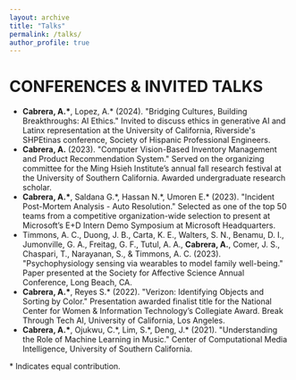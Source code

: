 ```yaml
---
layout: archive
title: "Talks"
permalink: /talks/
author_profile: true
---
```

# CONFERENCES & INVITED TALKS

- **Cabrera, A.\***, Lopez, A.\* (2024). "Bridging Cultures, Building Breakthroughs: AI Ethics." Invited to discuss ethics in generative AI and Latinx representation at the University of California, Riverside's SHPEtinas conference, Society of Hispanic Professional Engineers.
- **Cabrera, A.** (2023). "Computer Vision-Based Inventory Management and Product Recommendation System." Served on the organizing committee for the Ming Hsieh Institute’s annual fall research festival at the University of Southern California. Awarded undergraduate research scholar.
- **Cabrera, A.\***, Saldana G.\*, Hassan N.\*, Umoren E.\* (2023). "Incident Post-Mortem Analysis - Auto Resolution." Selected as one of the top 50 teams from a competitive organization-wide selection to present at Microsoft’s E+D Intern Demo Symposium at Microsoft Headquarters.
- Timmons, A. C., Duong, J. B., Carta, K. E., Walters, S. N., Benamu, D. I., Jumonville, G. A., Freitag, G. F., Tutul, A. A., **Cabrera, A.**, Comer, J. S., Chaspari, T., Narayanan, S., & Timmons, A. C. (2023). "Psychophysiology sensing via wearables to model family well-being." Paper presented at the Society for Affective Science Annual Conference, Long Beach, CA.
- **Cabrera, A.\***, Reyes S.\* (2022). "Verizon: Identifying Objects and Sorting by Color." Presentation awarded finalist title for the National Center for Women & Information Technology’s Collegiate Award. Break Through Tech AI, University of California, Los Angeles.
- **Cabrera, A.\***, Ojukwu, C.\*, Lim, S.\*, Deng, J.\* (2021). "Understanding the Role of Machine Learning in Music." Center of Computational Media Intelligence, University of Southern California.

\* Indicates equal contribution.
